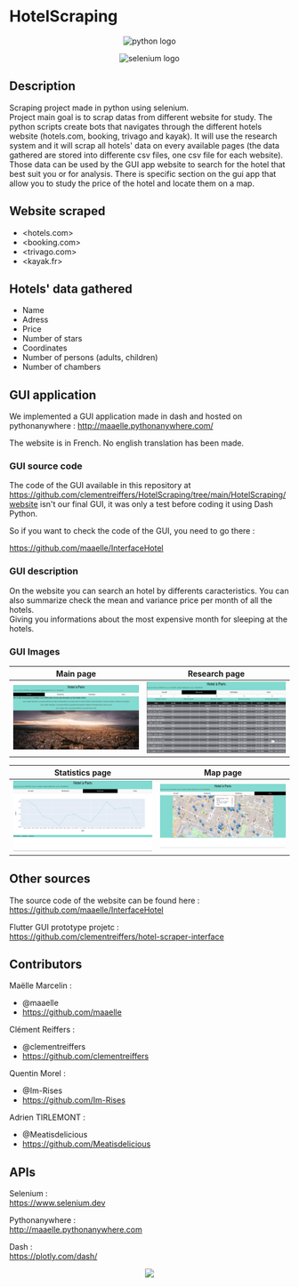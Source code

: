 # HotelScraping

<center>

![python logo](https://img.shields.io/badge/Python-3776AB?style=for-the-badge&logo=python&logoColor=white)  

![selenium logo](https://clipground.com/images/selenium-logo-7.png)
</center>

## Description

Scraping project made in python using selenium.  
Project main goal is to scrap datas from different website for study.
The python scripts create bots that navigates through the different hotels website (hotels.com, booking, trivago and kayak). It will use the research system and it will scrap all hotels' data on every available pages (the data gathered are stored into differente csv files, one csv file for each website).  
Those data can be used by the GUI app website to search for the hotel that best suit you or for analysis.
There is specific section on the gui app that allow you to study the price of the hotel and locate them on a map.

## Website scraped

- <hotels.com>
- <booking.com>
- <trivago.com>
- <kayak.fr>

## Hotels' data gathered

- Name
- Adress
- Price
- Number of stars
- Coordinates
- Number of persons (adults, children)
- Number of chambers

## GUI application

We implemented a GUI application made in dash and hosted on pythonanywhere : http://maaelle.pythonanywhere.com/ 

The website is in French. No english translation has been made.

### GUI source code

The code of the GUI available in this repository at https://github.com/clementreiffers/HotelScraping/tree/main/HotelScraping/website isn't our final GUI, it was only a test before coding it using Dash Python. 

So if you want to check the code of the GUI, you need to go there : 

https://github.com/maaelle/InterfaceHotel

### GUI description

On the website you can search an hotel by differents caracteristics. You can also summarize check the mean and variance price per month of all the hotels.  
Giving you informations about the most expensive month for sleeping at the hotels.

### GUI Images

| Main page | Research page |
| --- | --- |
| ![Image1](Readme_files/image1.png) | ![Image2](Readme_files/image2.png) |

| Statistics page | Map page |
| --- | --- |
| ![Image3](Readme_files/image3.png) | ![Image4](Readme_files/image4.png) |

## Other sources

The source code of the website can be found here :  
<https://github.com/maaelle/InterfaceHotel>

Flutter GUI prototype projetc :  
<https://github.com/clementreiffers/hotel-scraper-interface>

## Contributors

Maëlle Marcelin :  

- @maaelle
- <https://github.com/maaelle>

Clément Reiffers :

- @clementreiffers
- <https://github.com/clementreiffers>

Quentin Morel :

- @Im-Rises
- <https://github.com/Im-Rises>

Adrien TIRLEMONT :

- @Meatisdelicious
- <https://github.com/Meatisdelicious>

## APIs

Selenium :  
<https://www.selenium.dev>

Pythonanywhere :  
<http://maaelle.pythonanywhere.com>

Dash :  
<https://plotly.com/dash/>

<center>
<img src="http://ForTheBadge.com/images/badges/built-with-love.svg">
</center>
